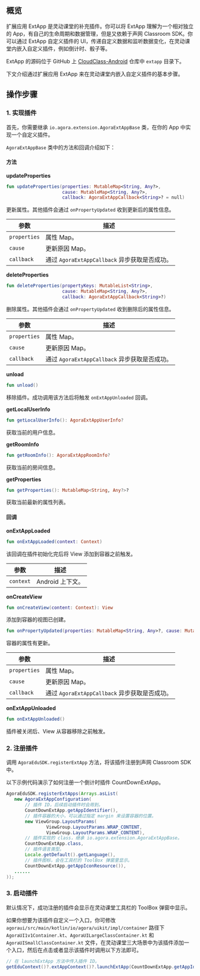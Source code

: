 ## 概览

扩展应用 ExtApp 是灵动课堂的补充插件。你可以将 ExtApp 理解为一个相对独立的 App，有自己的生命周期和数据管理，但是又依赖于声网 Classroom SDK。你可以通过 ExtApp 自定义插件的 UI，传递自定义数据和监听数据变化，在灵动课堂内嵌入自定义插件，例如倒计时、骰子等。

ExtApp 的源码位于 GitHub 上 [CloudClass-Android](https://github.com/AgoraIO-Community/CloudClass-Android) 仓库中 `extapp` 目录下。

下文介绍通过扩展应用 ExtApp 来在灵动课堂内嵌入自定义插件的基本步骤。

## 操作步骤

### 1. 实现插件

首先，你需要继承 `io.agora.extension.AgoraExtAppBase` 类，在你的 App 中实现一个自定义插件。

`AgoraExtAppBase` 类中的方法和回调介绍如下：

#### 方法

**updateProperties**

```kotlin
fun updateProperties(properties: MutableMap<String, Any?>,
                     cause: MutableMap<String, Any?>,
                     callback: AgoraExtAppCallback<String>? = null)
```

更新属性。其他插件会通过 `onPropertyUpdated` 收到更新后的属性信息。

| 参数         | 描述                                          |
| ------------ | --------------------------------------------- |
| `properties` | 属性 Map。                                    |
| `cause`      | 更新原因 Map。                                |
| `callback`   | 通过 `AgoraExtAppCallback` 异步获取是否成功。 |

**deleteProperties**

```kotlin
fun deleteProperties(propertyKeys: MutableList<String>,
                     cause: MutableMap<String, Any?>,
                     callback: AgoraExtAppCallback<String>?)
```

删除属性。其他插件会通过 `onPropertyUpdated` 收到删除后的属性信息。

| 参数         | 描述                                          |
| ------------ | --------------------------------------------- |
| `properties` | 属性 Map。                                    |
| `cause`      | 更新原因 Map。                                |
| `callback`   | 通过 `AgoraExtAppCallback` 异步获取是否成功。 |

**unload**

```kotlin
fun unload()
```

移除插件。成功调用该方法后将触发 `onExtAppUnloaded` 回调。

**getLocalUserInfo**

```kotlin
fun getLocalUserInfo(): AgoraExtAppUserInfo?
```

获取当前的用户信息。

**getRoomInfo**

```kotlin
fun getRoomInfo(): AgoraExtAppRoomInfo?
```

获取当前的房间信息。

**getProperties**

```kotlin
fun getProperties(): MutableMap<String, Any?>?
```

获取当前最新的属性列表。

#### 回调

**onExtAppLoaded**

```kotlin
fun onExtAppLoaded(context: Context)
```

该回调在插件初始化完后将 View 添加到容器之前触发。

| 参数      | 描述             |
| --------- | ---------------- |
| `context` | Android 上下文。 |

**onCreateView**

```kotlin
fun onCreateView(content: Context): View
```

添加到容器的视图已创建。

```kotlin
fun onPropertyUpdated(properties: MutableMap<String, Any>?, cause: MutableMap<String, Any?>?)
```

容器的属性有更新。

| 参数         | 描述                                          |
| ------------ | --------------------------------------------- |
| `properties` | 属性 Map。                                    |
| `cause`      | 更新原因 Map。                                |
| `callback`   | 通过 `AgoraExtAppCallback` 异步获取是否成功。 |

**onExtAppUnloaded**

```kotlin
fun onExtAppUnloaded()
```

插件被关闭后、View 从容器移除之前触发。

### 2. 注册插件

调用 `AgoraEduSDK.registerExtApp` 方法，将该插件注册到声网 Classroom SDK 中。

以下示例代码演示了如何注册一个倒计时插件 CountDownExtApp。

```java
AgoraEduSDK.registerExtApps(Arrays.asList(
   new AgoraExtAppConfiguration(
       // 插件 ID，后续启动插件时会用到。
       CountDownExtApp.getAppIdentifier(),
       // 插件容器的大小，可以通过指定 margin 来设置容器的位置。
       new ViewGroup.LayoutParams(
               ViewGroup.LayoutParams.WRAP_CONTENT,
               ViewGroup.LayoutParams.WRAP_CONTENT),
       // 插件实现的 class，继承 io.agora.extension.AgoraExtAppBase。
       CountDownExtApp.class,
       // 插件语言类型。
       Locale.getDefault().getLanguage(),
       // 插件图标，会在工具栏的 ToolBox 弹窗里显示。
       CountDownExtApp.getAppIconResource()),
   ......
));
```

### 3. 启动插件

默认情况下，成功注册的插件会显示在灵动课堂工具栏的 ToolBox 弹窗中显示。

如果你想要为该插件自定义一个入口，你可修改 `agoraui/src/main/kotlin/io/agora/uikit/impl/container` 路径下 `AgoraUI1v1Container.kt`、`AgoraUILargeClassContainer.kt` 和 `AgoraUISmallClassContainer.kt` 文件，在灵动课堂三大场景中为该插件添加一个入口，然后在点击或者显示该插件时调用以下方法即可。

```java
// 在 launchExtApp 方法中传入插件 ID。
getEduContext()?.extAppContext()?.launchExtApp(CountDownExtApp.getAppIdentifier())
```